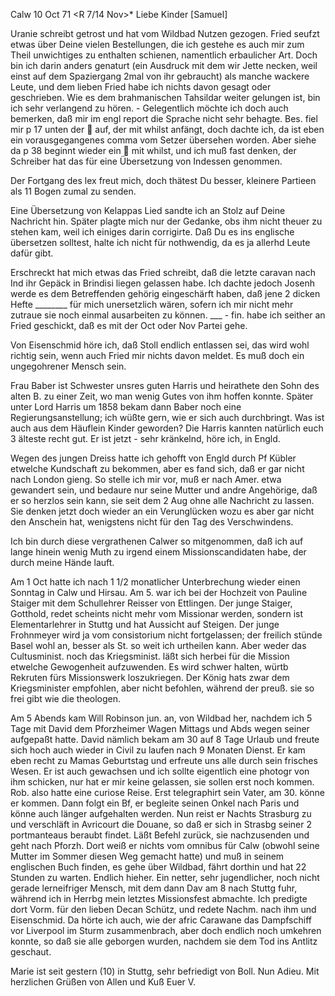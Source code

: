  Calw 10 Oct 71
 <R 7/14 Nov>*
Liebe Kinder [Samuel]

Uranie schreibt getrost und hat vom Wildbad Nutzen gezogen. Fried seufzt etwas über Deine vielen Bestellungen, die ich gestehe es auch mir zum Theil unwichtiges zu enthalten schienen, namentlich erbaulicher Art. Doch bin ich darin anders genaturt (ein Ausdruck mit dem wir Jette necken, weil einst auf dem Spaziergang 2mal von ihr gebraucht) als manche wackere Leute, und dem lieben Fried habe ich nichts davon gesagt oder geschrieben. 
Wie es dem brahmanischen Tahsildar weiter gelungen ist, bin ich sehr verlangend zu hören. - Gelegentlich möchte ich doch auch bemerken, daß mir im engl report die Sprache nicht sehr behagte. Bes. fiel mir p 17 unten der  auf, der mit whilst anfängt, doch dachte ich, da ist eben ein vorausgegangenes comma vom Setzer übersehen worden. Aber siehe da p 38 beginnt wieder ein  mit whilst, und ich muß fast denken, der Schreiber hat das für eine Übersetzung von Indessen genommen.

Der Fortgang des lex freut mich, doch thätest Du besser, kleinere Partieen als 11 Bogen zumal zu senden.

Eine Übersetzung von Kelappas Lied sandte ich an Stolz auf Deine Nachricht hin. Später plagte mich nur der Gedanke, obs ihm nicht theuer zu stehen kam, weil ich einiges darin corrigirte. Daß Du es ins englische übersetzen solltest, halte ich nicht für nothwendig, da es ja allerhd Leute dafür gibt.

Erschreckt hat mich etwas das Fried schreibt, daß die letzte caravan nach Ind ihr Gepäck in Brindisi liegen gelassen habe. Ich dachte jedoch Josenh werde es dem Betreffenden gehörig eingeschärft haben, daß jene 2 dicken Hefte ________ für mich unersetzlich wären, sofern ich mir nicht mehr zutraue sie noch einmal ausarbeiten zu können. ___ - fin. habe ich seither an Fried geschickt, daß es mit der Oct oder Nov Partei gehe.

Von Eisenschmid höre ich, daß Stoll endlich entlassen sei, das wird wohl richtig sein, wenn auch Fried mir nichts davon meldet. Es muß doch ein ungegohrener Mensch sein.

Frau Baber ist Schwester unsres guten Harris und heirathete den Sohn des alten B. zu einer Zeit, wo man wenig Gutes von ihm hoffen konnte. Später unter Lord Harris um 1858 bekam dann Baber noch eine Regierungsanstellung; ich wüßte gern, wie er sich auch durchbringt. Was ist auch aus dem Häuflein Kinder geworden? Die Harris kannten natürlich euch 3 älteste recht gut. Er ist jetzt - sehr kränkelnd, höre ich, in Engld.

Wegen des jungen Dreiss hatte ich gehofft von Engld durch Pf Kübler etwelche Kundschaft zu bekommen, aber es fand sich, daß er gar nicht nach London gieng. So stelle ich mir vor, muß er nach Amer. etwa gewandert sein, und bedaure nur seine Mutter und andre Angehörige, daß er so herzlos sein kann, sie seit dem 2 Aug ohne alle Nachricht zu lassen. Sie denken jetzt doch wieder an ein Verunglücken wozu es aber gar nicht den Anschein hat, wenigstens nicht für den Tag des Verschwindens.

Ich bin durch diese vergrathenen Calwer so mitgenommen, daß ich auf lange hinein wenig Muth zu irgend einem Missionscandidaten habe, der durch meine Hände lauft.

Am 1 Oct hatte ich nach 1 1/2 monatlicher Unterbrechung wieder einen Sonntag in Calw und Hirsau. Am 5. war ich bei der Hochzeit von Pauline Staiger mit dem Schullehrer Reisser von Ettlingen. Der junge Staiger, Gotthold, redet scheints nicht mehr vom Missionar werden, sondern ist Elementarlehrer in Stuttg und hat Aussicht auf Steigen. Der junge Frohnmeyer wird ja vom consistorium nicht fortgelassen; der freilich stünde Basel wohl an, besser als St. so weit ich urtheilen kann. Aber weder das Cultusminist. noch das Kriegsminist. läßt sich herbei für die Mission etwelche Gewogenheit aufzuwenden. Es wird schwer halten, würtb Rekruten fürs Missionswerk loszukriegen. Der König hats zwar dem Kriegsminister empfohlen, aber nicht befohlen, während der preuß. sie so frei gibt wie die theologen.

Am 5 Abends kam Will Robinson jun. an, von Wildbad her, nachdem ich 5 Tage mit David dem Pforzheimer Wagen Mittags und Abds wegen seiner aufgepaßt hatte. David nämlich bekam am 30 auf 8 Tage Urlaub und freute sich hoch auch wieder in Civil zu laufen nach 9 Monaten Dienst. Er kam eben recht zu Mamas Geburtstag und erfreute uns alle durch sein frisches Wesen. Er ist auch gewachsen und ich sollte eigentlich eine photogr von ihm schicken, nur hat er mir keine gelassen, sie sollen erst noch kommen. Rob. also hatte eine curiose Reise. Erst telegraphirt sein Vater, am 30. könne er kommen. Dann folgt ein Bf, er begleite seinen Onkel nach Paris und könne auch länger aufgehalten werden. Nun reist er Nachts Strasburg zu und verschläft in Avricourt die Douane, so daß er sich in Strasbg seiner 2 portmanteaus beraubt findet. Läßt Befehl zurück, sie nachzusenden und geht nach Pforzh. Dort weiß er nichts vom omnibus für Calw (obwohl seine Mutter im Sommer diesen Weg gemacht hatte) und muß in seinem englischen Buch finden, es gehe über Wildbad, fährt dorthin und hat 22 Stunden zu warten. Endlich hieher. Ein netter, sehr jugendlicher, noch nicht gerade lerneifriger Mensch, mit dem dann Dav am 8 nach Stuttg fuhr, während ich in Herrbg mein letztes Missionsfest abmachte. Ich predigte dort Vorm. für den lieben Decan Schütz, und redete Nachm. nach ihm und Eisenschmid. Da hörte ich auch, wie der afric Carawane das Dampfschiff vor Liverpool im Sturm zusammenbrach, aber doch endlich noch umkehren konnte, so daß sie alle geborgen wurden, nachdem sie dem Tod ins Antlitz geschaut.

Marie ist seit gestern (10) in Stuttg, sehr befriedigt von Boll. Nun Adieu. Mit herzlichen Grüßen von Allen und Kuß
 Euer V.
